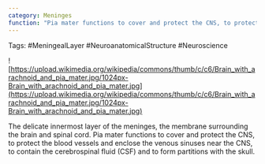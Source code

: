 ```yaml
---
category: Meninges
function: "Pia mater functions to cover and protect the CNS, to protect the blood vessels and enclose the venous sinuses near the CNS, to contain the cerebrospinal fluid (CSF) and to form partitions with the skull."
---
```


Tags: #MeningealLayer #NeuroanatomicalStructure #Neuroscience

![https://upload.wikimedia.org/wikipedia/commons/thumb/c/c6/Brain_with_arachnoid_and_pia_mater.jpg/1024px-Brain_with_arachnoid_and_pia_mater.jpg](https://upload.wikimedia.org/wikipedia/commons/thumb/c/c6/Brain_with_arachnoid_and_pia_mater.jpg/1024px-Brain_with_arachnoid_and_pia_mater.jpg)

The delicate innermost layer of the meninges, the membrane surrounding the brain and spinal cord. Pia mater functions to cover and protect the CNS, to protect the blood vessels and enclose the venous sinuses near the CNS, to contain the cerebrospinal fluid (CSF) and to form partitions with the skull.